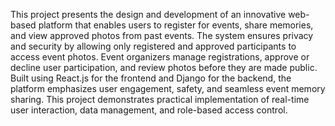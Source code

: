 This project presents the design and development of an innovative web-based platform that enables users to register for events, share memories, and view approved photos from past events. 
The system ensures privacy and security by allowing only registered and approved participants to access event photos. 
Event organizers manage registrations, approve or decline user participation, and review photos before they are made public. 
Built using React.js for the frontend and Django for the backend, the platform emphasizes user engagement, safety, and seamless event memory sharing. 
This project demonstrates practical implementation of real-time user interaction, data management, and role-based access control.
